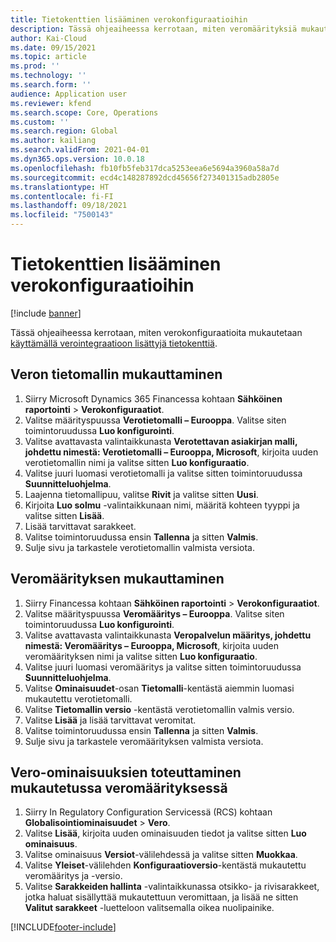 ```yaml
---
title: Tietokenttien lisääminen verokonfiguraatioihin
description: Tässä ohjeaiheessa kerrotaan, miten veromäärityksiä mukautetaan lisäämällä tietokenttiä.
author: Kai-Cloud
ms.date: 09/15/2021
ms.topic: article
ms.prod: ''
ms.technology: ''
ms.search.form: ''
audience: Application user
ms.reviewer: kfend
ms.search.scope: Core, Operations
ms.custom: ''
ms.search.region: Global
ms.author: kailiang
ms.search.validFrom: 2021-04-01
ms.dyn365.ops.version: 10.0.18
ms.openlocfilehash: fb10fb5feb317dca5253eea6e5694a3960a58a7d
ms.sourcegitcommit: ecd4c148287892dcd45656f273401315adb2805e
ms.translationtype: HT
ms.contentlocale: fi-FI
ms.lasthandoff: 09/18/2021
ms.locfileid: "7500143"
---
```

# <a name="add-data-fields-in-tax-configurations"></a>Tietokenttien lisääminen verokonfiguraatioihin

[!include [banner](../includes/banner.md)]

Tässä ohjeaiheessa kerrotaan, miten verokonfiguraatioita mukautetaan [käyttämällä verointegraatioon lisättyjä tietokenttiä](tax-service-add-data-fields-tax-integration-by-extension.md).

## <a name="customize-the-tax-data-model"></a>Veron tietomallin mukauttaminen

1. Siirry Microsoft Dynamics 365 Financessa kohtaan **Sähköinen raportointi** > **Verokonfiguraatiot**.
2. Valitse määrityspuussa **Verotietomalli – Eurooppa**. Valitse siten toimintoruudussa **Luo konfigurointi**.
3. Valitse avattavasta valintaikkunasta **Verotettavan asiakirjan malli, johdettu nimestä: Verotietomalli – Eurooppa, Microsoft**, kirjoita uuden verotietomallin nimi ja valitse sitten **Luo konfiguraatio**.
4. Valitse juuri luomasi verotietomalli ja valitse sitten toimintoruudussa **Suunnitteluohjelma**.
5. Laajenna tietomallipuu, valitse **Rivit** ja valitse sitten **Uusi**.
6. Kirjoita **Luo solmu** -valintaikkunaan nimi, määritä kohteen tyyppi ja valitse sitten **Lisää**.
7. Lisää tarvittavat sarakkeet.
8. Valitse toimintoruudussa ensin **Tallenna** ja sitten **Valmis**.
9. Sulje sivu ja tarkastele verotietomallin valmista versiota.

## <a name="customize-the-tax-configuration"></a>Veromäärityksen mukauttaminen

1. Siirry Financessa kohtaan **Sähköinen raportointi** > **Verokonfiguraatiot**.
2. Valitse määrityspuussa **Veromääritys – Eurooppa**. Valitse siten toimintoruudussa **Luo konfigurointi**.
3. Valitse avattavasta valintaikkunasta **Veropalvelun määritys, johdettu nimestä: Veromääritys – Eurooppa, Microsoft**, kirjoita uuden veromäärityksen nimi ja valitse sitten **Luo konfiguraatio**.
4. Valitse juuri luomasi veromääritys ja valitse sitten toimintoruudussa **Suunnitteluohjelma**.
5. Valitse **Ominaisuudet**-osan **Tietomalli**-kentästä aiemmin luomasi mukautettu verotietomalli.
6. Valitse **Tietomallin versio** -kentästä verotietomallin valmis versio.
7. Valitse **Lisää** ja lisää tarvittavat veromitat.
8. Valitse toimintoruudussa ensin **Tallenna** ja sitten **Valmis**.
9. Sulje sivu ja tarkastele veromäärityksen valmista versiota.

## <a name="implement-tax-features-in-the-customized-tax-configuration"></a>Vero-ominaisuuksien toteuttaminen mukautetussa veromäärityksessä

1. Siirry In Regulatory Configuration Servicessä (RCS) kohtaan **Globalisointiominaisuudet** > **Vero**.
2. Valitse **Lisää**, kirjoita uuden ominaisuuden tiedot ja valitse sitten **Luo ominaisuus**.
3. Valitse ominaisuus **Versiot**-välilehdessä ja valitse sitten **Muokkaa**.
4. Valitse **Yleiset**-välilehden **Konfiguraatioversio**-kentästä mukautettu veromääritys ja -versio.
5. Valitse **Sarakkeiden hallinta** -valintaikkunassa otsikko- ja rivisarakkeet, jotka haluat sisällyttää mukautettuun veromittaan, ja lisää ne sitten **Valitut sarakkeet** -luetteloon valitsemalla oikea nuolipainike.


[!INCLUDE[footer-include](../../includes/footer-banner.md)]
